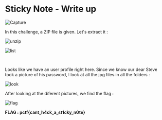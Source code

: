 # Sticky Note - Write up

![Capture](https://user-images.githubusercontent.com/66923124/166141020-90526367-2005-4458-b473-220adb48cd7d.PNG)

In this challenge, a ZIP file is given. Let's extract it :

![unzip](https://user-images.githubusercontent.com/66923124/166141137-2d305494-32a7-4b54-b752-8b9bd4c7f679.PNG)

![list](https://user-images.githubusercontent.com/66923124/166141160-67f0b29d-73f0-4081-a58f-9ce2aaeea029.PNG)

<br>

Looks like we have an user profile right here. Since we know our dear Steve took a picture of his password, I look at all the jpg files in all the folders :

![look](https://user-images.githubusercontent.com/66923124/166141264-689e7e0c-45ca-41b6-8fa4-2e6ff2336be6.PNG)

After looking at the diferent pictures, we find the flag :

![flag](https://user-images.githubusercontent.com/66923124/166141281-1f8794bb-33f0-4c86-a49f-8611486c5b30.PNG)


<strong> FLAG : pctf{cant_h4ck_a_st1cky_n0te} </strong>
